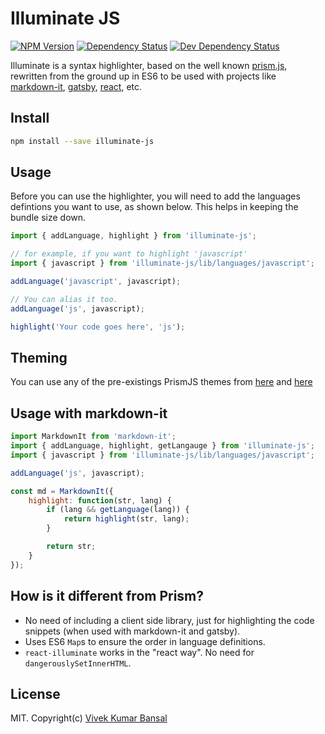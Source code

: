 # Illuminate JS

[![NPM Version](https://img.shields.io/npm/v/illuminate-js.svg?style=flat-square)](https://npmjs.org/package/illuminate-js)
[![Dependency Status](https://david-dm.org/vkbansal/illuminate-js/status.svg?style=flat-square&path=packages/illuminate-js)](https://david-dm.org/vkbansal/illuminate-js?path=packages/illuminate-js)
[![Dev Dependency Status](https://david-dm.org/vkbansal/illuminate-js/dev-status.svg?style=flat-square&path=packages/illuminate-js)](https://david-dm.org/vkbansal/illuminate-js?path=packages/illuminate-js&type=dev)

Illuminate is a syntax highlighter, based on the well known [prism.js](http://prismjs.com),
rewritten from the ground up in ES6 to be used with projects like
[markdown-it](https://github.com/markdown-it/markdown-it),
[gatsby](https://github.com/gatsbyjs/gatsby), [react](https://facebook.github.io/react/), etc.

## Install

```bash
npm install --save illuminate-js
```

## Usage

Before you can use the highlighter, you will need to add the languages defintions you want to use,
as shown below. This helps in keeping the bundle size down.

```js
import { addLanguage, highlight } from 'illuminate-js';

// for example, if you want to highlight 'javascript'
import { javascript } from 'illuminate-js/lib/languages/javascript';

addLanguage('javascript', javascript);

// You can alias it too.
addLanguage('js', javascript);

highlight('Your code goes here', 'js');
```

## Theming

You can use any of the pre-existings PrismJS themes from [here](https://github.com/PrismJS/prism/tree/gh-pages/themes) and [here](https://github.com/PrismJS/prism-themes)

## Usage with markdown-it

```js
import MarkdownIt from 'markdown-it';
import { addLanguage, highlight, getLangauge } from 'illuminate-js';
import { javascript } from 'illuminate-js/lib/languages/javascript';

addLanguage('js', javascript);

const md = MarkdownIt({
    highlight: function(str, lang) {
        if (lang && getLanguage(lang)) {
            return highlight(str, lang);
        }

        return str;
    }
});
```

## How is it different from Prism?

* No need of including a client side library, just for highlighting the code snippets (when used
  with markdown-it and gatsby).
* Uses ES6 `Map`s to ensure the order in language definitions.
* `react-illuminate` works in the "react way". No need for `dangerouslySetInnerHTML`.

## License

MIT. Copyright(c) [Vivek Kumar Bansal](http://vkbansal.me/)
